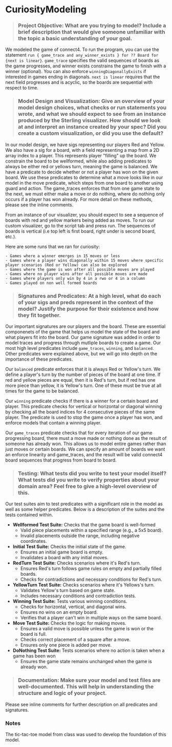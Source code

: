# CuriosityModeling

> ### Project Objective: What are you trying to model? Include a brief description that would give someone unfamiliar with the topic a basic understanding of your goal.


 We modeled the game of connect4. To run the program, you can use the statement `run { game_trace and any_winner_exists } for ?? Board for {next is linear}`. `game_trace` specifies the valid sequences of boards as the game progresses, and winner exists constrains the game to finish with a winner (optional). You can also enforce `winningDiagonallyExists` if interested in games ending in diagonals. `next is linear` requires that the next field progresses and is acyclic, so the boards are sequential with respect to time. 

> ### Model Design and Visualization: Give an overview of your model design choices, what checks or run statements you wrote, and what we should expect to see from an instance produced by the Sterling visualizer. How should we look at and interpret an instance created by your spec? Did you create a custom visualization, or did you use the default?

In our model design, we have sigs representing our players Red and Yellow. We also have a sig for a board, with a field representing a map from a 2D array index to a player. This represents player "filling" up the board. We constrain the board to be wellformed, while also adding predicates to always be either red or yellows turn, meaning the game is balanced. We have a predicate to decide whether or not a player has won on the given board. We use these predicates to determine what a move looks like in our model in the move predicate, which steps from one board to another using guard and action. The game_traces enforces that from one game state to the next, we must either make a move or do nothing, where do nothing only occurs if a player has won already. For more detail on these methods, please see the inline comments. 

From an instance of our visualizer, you should expect to see a sequence of boards with red and yellow markers being added as moves. To run our custom visualizer, go to the script tab and press run. The sequences of boards is vertical (i.e top left is first board, right under is second board, etc.). 

Here are some runs that we ran for curiosity:

    - Games where a winner emerges in 15 moves or less
    - Games where a player wins diagonally within 15 moves where specific player scenarios (Red or Yellow) can also be explored
    - Games where the game is won after all possible moves are played
    - Games where no player wins after all possible moves are made
    - Games where players only win by 4 in a rwo or 4 in a column
    - Games played on non well formed boards
    


> ### Signatures and Predicates: At a high level, what do each of your sigs and preds represent in the context of the model? Justify the purpose for their existence and how they fit together.

Our important signatures are our players and the board. These are essential componenets of the game that helps us model the state of the board and what players fit into the board. Our game signature was added in order to model traces and progress through mutliple boards to create a game. Our most high level predicates include `game_traces`, `winning`, and `balanced`. Other predicates were explained above, but we will go into depth on the importance of these predicates. 

Our `balanced` predicate enforces that it is always Red or Yellow's turn. We define a player's turn by the number of pieces of the board at one time. If red and yellow pieces are equal, then it is Red's turn, but if red has one more piece than yellow, it is Yellow's turn. One of these must be true at all times for the game to be balanced. 

Our `winning` predicate checks if there is a winner for a certain board and player. This predicate checks for vertical or horizontal or diagonal winning by checking all the board indices for 4 consecutive pieces of the same player. The predicate is used to stop the game once a player has won, and enforce models that contain a winning player. 

Our `game_traces` predicate checks that for every iteration of our game progressing board, there must a move made or nothing done as the result of someone has already won. This allows us to model entire games rather than just moves or certain boards. We can specify an amount of boards we want an enforce linearity and game_traces, and the result will be valid connect4 board sequences that progress from board to board. 

> ### Testing: What tests did you write to test your model itself? What tests did you write to verify properties about your domain area? Feel free to give a high-level overview of this.

Our test suites aim to test predicates with a significant role in the model as well as some helper predicates. Below is a description of the suites and the tests contained within. 

- **Wellformed Test Suite:** Checks that the game board is well-formed
    - Valid piece placements within a specified range (e.g., a 5x5 board).
    - Invalid placements outside the range, including negative coordinates.
- **Initial Test Suite:** Checks the initial state of the game.
    - Ensures an initial game board is empty.
    - Invalidates a board with any initial moves.
- **RedTurn Test Suite:** Checks scenarios where it's Red's turn.
    - Ensures Red's turn follows game rules on empty and partially filled boards.
    - Checks for contradictions and necessary conditions for Red's turn.
- **YellowTurn Test Suite:** Checks scenarios where it's Yellows's turn.
    - Validates Yellow's turn based on game state.
    - Includes necessary conditions and contradiction tests.
- **Winning Test Suite:** Tests various winning conditions.
    - Checks for horizontal, vertical, and diagonal wins.
    - Ensures no wins on an empty board.
    - Verifies that a player can't win in multiple ways on the same board.
- **Move Test Suite:** Checks the logic for making moves.
    - Ensures a valid move is possible unless the game is won or the board is full.
    - Checks correct placement of a square after a move.
    - Ensures only one piece is added per move.
- **DoNothing Test Suite:** Tests scenarios where no action is taken when a game has been won
    - Ensures the game state remains unchanged when the game is already won.


> ### Documentation: Make sure your model and test files are well-documented. This will help in understanding the structure and logic of your project.

Please see inline comments for further description on all predicates and signatures. 

### Notes

The tic-tac-toe model from class was used to develop the foundation of this model. 
